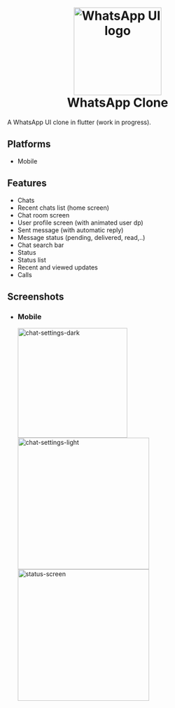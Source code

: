 <h1 align="center">
<img src="https://img.freepik.com/premium-vector/whatsapp-icon-concept_23-2147897840.jpg" height="200px" alt="WhatsApp UI logo"/>
<br>
WhatsApp Clone
</h1>

A WhatsApp UI clone in flutter (work in progress).



## Platforms

- Mobile


## Features

  - Chats
  - Recent chats list (home screen)
  - Chat room screen
  - User profile screen (with animated user dp)
  - Sent message (with automatic reply)
  - Message status (pending, delivered, read,..)
  - Chat search bar
  - Status
  - Status list
  - Recent and viewed updates
  - Calls

## Screenshots

- ### Mobile
     <img src="https://github.com/Dhruv-Kathiriya/Whatsapp_ui/assets/150034575/0b07312a-ad15-44d0-98df-cc2ee56cedca" alt="chat-settings-dark" width="250px" >
    <img src="./docs/screenshots/mobile/chat-settings-light.jpg" alt="chat-settings-light" height="300" />
    <img src="./docs/screenshots/mobile/status-screen.jpg" alt="status-screen" height="300" />
  </p>



 
